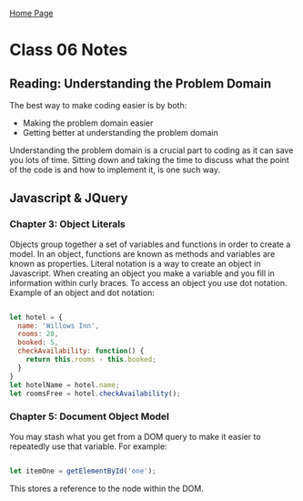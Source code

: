 [Home Page](https://devaoc.github.io/reading-notes/)

# Class 06 Notes

## Reading: Understanding the Problem Domain

The best way to make coding easier is by both:

- Making the problem domain easier
- Getting better at understanding the problem domain

Understanding the problem domain is a crucial part to coding as it can save you lots of time. Sitting down and taking the time to discuss what the point of the code is and how to implement it, is one such way.

## Javascript & JQuery

### Chapter 3: Object Literals

Objects group together a set of variables and functions in order to create a model. In an object, functions are known as methods and variables are known as properties. Literal notation is a way to create an object in Javascript. When creating an object you make a variable and you fill in information within curly braces. To access an object you use dot notation. Example of an object and dot notation:

``` Javascript

let hotel = {
  name: 'Willows Inn',
  rooms: 20,
  booked: 5,
  checkAvailability: function() {
    return this.rooms - this.booked;
  }
}
let hotelName = hotel.name;
let roomsFree = hotel.checkAvailability();

```

### Chapter 5: Document Object Model

You may stash what you get from a DOM query to make it easier to repeatedly use that variable. For example:

``` Javascript

let itemOne = getElementById('one');

```

This stores a reference to the node within the DOM.